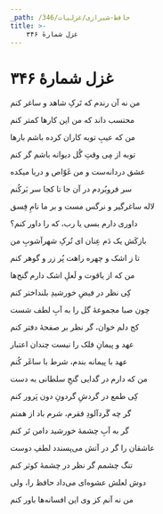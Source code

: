 ```yaml
---
_path: /حافظ-شیرازی/غزلیات/346
title: >-
    غزل شمارهٔ ۳۴۶
---
```

# غزل شمارهٔ ۳۴۶

<div class="b" id="bn1"><div class="m1"><p>من نه آن رندم که تَرکِ شاهد و ساغر کنم</p></div>
<div class="m2"><p>محتسب داند که من این کارها کمتر کنم</p></div></div>
<div class="b" id="bn2"><div class="m1"><p>من که عیبِ توبه کاران کرده باشم بارها</p></div>
<div class="m2"><p>توبه از مِی وقتِ گُل دیوانه باشم گر کنم</p></div></div>
<div class="b" id="bn3"><div class="m1"><p>عشق دردانه‌ست و من غَوّاص و دریا میکده</p></div>
<div class="m2"><p>سر فروبُردم در آن جا تا کجا سر بَرکُنم</p></div></div>
<div class="b" id="bn4"><div class="m1"><p>لاله ساغرگیر و نرگس مست و بر ما نامِ فِسق</p></div>
<div class="m2"><p>داوری دارم بسی یا رب، که را داور کنم؟</p></div></div>
<div class="b" id="bn5"><div class="m1"><p>بازکَش یک دَم عِنان ای تُرکِ شهرآشوبِ من</p></div>
<div class="m2"><p>تا ز اشک و چهره راهت پُر زر و گوهر کنم</p></div></div>
<div class="b" id="bn6"><div class="m1"><p>من که از یاقوت و لَعلِ اشک دارم گنج‌ها</p></div>
<div class="m2"><p>کِی نظر در فیضِ خورشیدِ بلنداختر کنم</p></div></div>
<div class="b" id="bn7"><div class="m1"><p>چون صبا مجموعهٔ گل را به آبِ لطف شست</p></div>
<div class="m2"><p>کج دلم خوان، گر نظر بر صفحهٔ دفتر کنم</p></div></div>
<div class="b" id="bn8"><div class="m1"><p>عهد و پیمانِ فلک را نیست چندان اعتبار</p></div>
<div class="m2"><p>عهد با پیمانه بندم، شرط با ساغَر کُنم</p></div></div>
<div class="b" id="bn9"><div class="m1"><p>من که دارم در گدایی گنجِ سلطانی به دست</p></div>
<div class="m2"><p>کِی طمع در گردشِ گردونِ دون پَرور کنم</p></div></div>
<div class="b" id="bn10"><div class="m1"><p>گر چه گَردآلودِ فقرم، شرم باد از همتم</p></div>
<div class="m2"><p>گر به آبِ چشمهٔ خورشید دامن تَر کنم</p></div></div>
<div class="b" id="bn11"><div class="m1"><p>عاشقان را گر در آتش می‌پسندد لطفِ دوست</p></div>
<div class="m2"><p>تنگ چشمم گر نظر در چشمهٔ کوثر کنم</p></div></div>
<div class="b" id="bn12"><div class="m1"><p>دوش لعلش عشوه‌ای می‌داد حافظ را، ولی</p></div>
<div class="m2"><p>من نه آنم کز وی این افسانه‌ها باور کنم</p></div></div>
